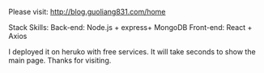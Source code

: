 Please visit: http://blog.guoliang831.com/home


Stack Skills: 
Back-end: Node.js + express+ MongoDB
Front-end: React + Axios

I deployed it on heruko with free services. It will take seconds to show the main page. Thanks for visiting.
